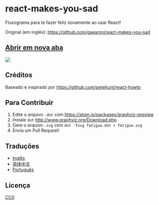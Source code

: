 # react-makes-you-sad
Fluxograma para te fazer feliz novamente ao usar React!

Original (em inglês): https://github.com/gaearon/react-makes-you-sad


## <a href='https://cdn.rawgit.com/gaearon/react-makes-you-sad/cdde996329a0fc053eea955da2b664862672a146/fatigue.svg' target='_blank'>Abrir em nova aba</a>

<img src='https://cdn.rawgit.com/brunogenaro/react-makes-you-sad/cdde996329a0fc053eea955da2b664862672a146/fatigue.svg'>

## Créditos

Baseado e inspirado por https://github.com/petehunt/react-howto

## Para Contribuir

1. Edite o arquivo `.dot` com https://atom.io/packages/graphviz-preview
2. Instale `dot` http://www.graphviz.org/Download.php
3. Gere o arquivo `.svg` com `dot -Tsvg fatigue.dot > fatigue.svg`
4. Envia um Pull Request!

## Traduções

- [Inglês](https://github.com/gaearon/react-makes-you-sad)
- [简体中文](https://github.com/wyvernnot/react-makes-you-sad)
- [Português](https://github.com/brunogenaro/react-makes-you-sad)

## Licença

[CC0](https://wiki.creativecommons.org/wiki/CC0)
